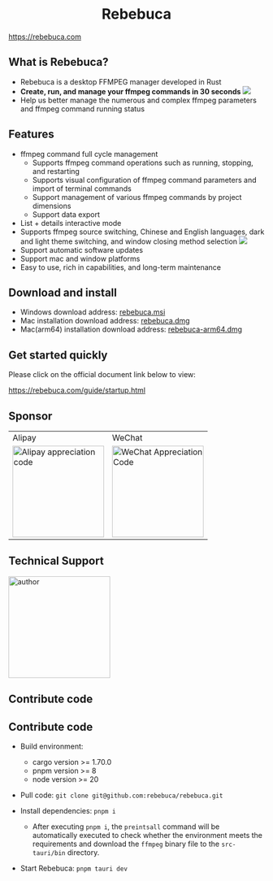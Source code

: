 <h1 align="center">Rebebuca</h1>

https://rebebuca.com

## What is Rebebuca?

- Rebebuca is a desktop FFMPEG manager developed in Rust
- **Create, run, and manage your ffmpeg commands in 30 seconds**
![](./docs/quick.gif)
- Help us better manage the numerous and complex ffmpeg parameters and ffmpeg command running status

## Features

- ffmpeg command full cycle management
   - Supports ffmpeg command operations such as running, stopping, and restarting
   - Supports visual configuration of ffmpeg command parameters and import of terminal commands
   - Support management of various ffmpeg commands by project dimensions
   - Support data export
- List + details interactive mode
- Supports ffmpeg source switching, Chinese and English languages, dark and light theme switching, and window closing method selection
![](./docs/config.gif)
- Support automatic software updates
- Support mac and window platforms
- Easy to use, rich in capabilities, and long-term maintenance

## Download and install

- Windows download address: [rebebuca.msi](https://download.m7s.live/rb/Rebebuca_0.2.2_x64_en-US.msi)
- Mac installation download address: [rebebuca.dmg](https://download.m7s.live/rb/Rebebuca_0.2.2_x64.dmg)
- Mac(arm64) installation download address: [rebebuca-arm64.dmg](https://download.m7s.live/rb/Rebebuca_0.2.2_aarch64.dmg)

## Get started quickly

Please click on the official document link below to view:

https://rebebuca.com/guide/startup.html

## Sponsor

<table>
<tr>
<td>Alipay</td>
<td>WeChat</td>
</tr>
<tr>
<td>
<img src="./docs/zfb-pay.jpg" width="180" height="180" alt="Alipay appreciation code">
</td>
<td>
<img src="./docs/wx-pay.jpg" width="180" height="180" alt="WeChat Appreciation Code"></td>
</tr>
</table>

## Technical Support

<img src="https://rebebuca.com/author.jpg" alt="author" width="200" height="200">

## Contribute code

## Contribute code

- Build environment:
   - cargo version >= 1.70.0
   - pnpm version >= 8
   - node version >= 20

- Pull code: `git clone git@github.com:rebebuca/rebebuca.git`
- Install dependencies: `pnpm i`
   - After executing `pnpm i`, the `preintsall` command will be automatically executed to check whether the environment meets the requirements and download the `ffmpeg` binary file to the `src-tauri/bin` directory.
- Start Rebebuca: `pnpm tauri dev`
